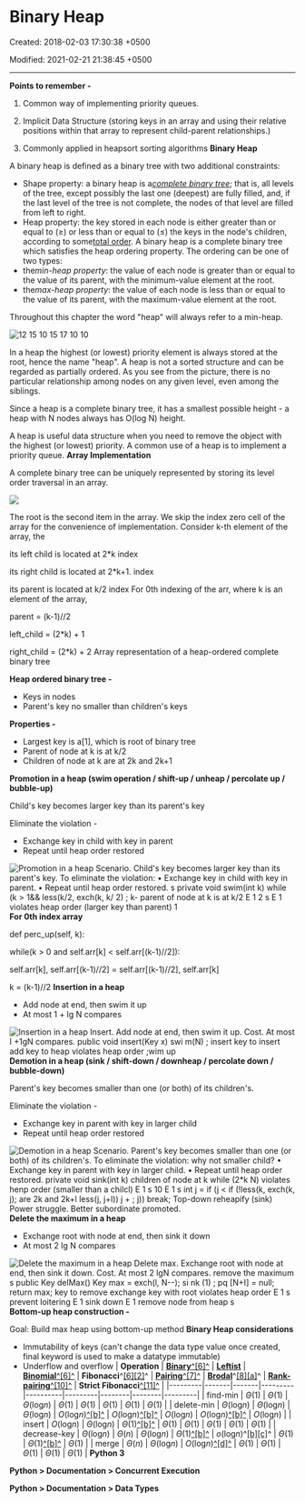 # Binary Heap

Created: 2018-02-03 17:30:38 +0500

Modified: 2021-02-21 21:38:45 +0500

---

**Points to remember -**

1.  Common way of implementing priority queues.

2.  Implicit Data Structure (storing keys in an array and using their relative positions within that array to represent child-parent relationships.)

3.  Commonly applied in heapsort sorting algorithms
**Binary Heap**

A binary heap is defined as a binary tree with two additional constraints:
-   Shape property: a binary heap is a[*complete binary tree*](https://en.wikipedia.org/wiki/Complete_Binary_Tree); that is, all levels of the tree, except possibly the last one (deepest) are fully filled, and, if the last level of the tree is not complete, the nodes of that level are filled from left to right.
-   Heap property: the key stored in each node is either greater than or equal to (≥) or less than or equal to (≤) the keys in the node's children, according to some[total order](https://en.wikipedia.org/wiki/Total_order).
A binary heap is a complete binary tree which satisfies the heap ordering property. The ordering can be one of two types:
-   the*min-heap property*: the value of each node is greater than or equal to the value of its parent, with the minimum-value element at the root.
-   the*max-heap property*: the value of each node is less than or equal to the value of its parent, with the maximum-value element at the root.

Throughout this chapter the word "heap" will always refer to a min-heap.

![12 15 10 15 17 10 10 ](media/Binary-Heap-image1.png)

In a heap the highest (or lowest) priority element is always stored at the root, hence the name "heap". A heap is not a sorted structure and can be regarded as partially ordered. As you see from the picture, there is no particular relationship among nodes on any given level, even among the siblings.

Since a heap is a complete binary tree, it has a smallest possible height - a heap with N nodes always has O(log N) height.

A heap is useful data structure when you need to remove the object with the highest (or lowest) priority. A common use of a heap is to implement a priority queue.
**Array Implementation**

A complete binary tree can be uniquely represented by storing its level order traversal in an array.

![](media/Binary-Heap-image2.png)

The root is the second item in the array. We skip the index zero cell of the array for the convenience of implementation. Consider k-th element of the array, the

its left child is located at 2*k index

its right child is located at 2*k+1. index

its parent is located at k/2 index
For 0th indexing of the arr, where k is an element of the array,

parent = (k-1)//2

left_child = (2*k) + 1

right_child = (2*k) + 2
Array representation of a heap-ordered complete binary tree

**Heap ordered binary tree -**
-   Keys in nodes
-   Parent's key no smaller than children's keys

**Properties -**
-   Largest key is a[1], which is root of binary tree
-   Parent of node at k is at k/2
-   Children of node at k are at 2k and 2k+1

**Promotion in a heap (swim operation / shift-up / unheap / percolate up / bubble-up)**

Child's key becomes larger key than its parent's key

Eliminate the violation -
-   Exchange key in child with key in parent
-   Repeat until heap order restored

![Promotion in a heap Scenario. Child's key becomes larger key than its parent's key. To eliminate the violation: • Exchange key in child with key in parent. • Repeat until heap order restored. s private void swim(int k) while (k > 1&& less(k/2, exch(k, k/ 2) ; k- parent of node at k is at k/2 E 1 2 s E 1 violates heap order (larger key than parent) 1 ](media/Binary-Heap-image3.png)
**For 0th index array**

def perc_up(self, k):

while(k > 0 and self.arr[k] < self.arr[(k-1)//2]):

self.arr[k], self.arr[(k-1)//2] = self.arr[(k-1)//2], self.arr[k]

k = (k-1)//2
**Insertion in a heap**
-   Add node at end, then swim it up
-   At most 1 + lg N compares

![Insertion in a heap Insert. Add node at end, then swim it up. Cost. At most I +1gN compares. public void insert(Key x) swi m(N) ; insert key to insert add key to heap violates heap order ;wim up ](media/Binary-Heap-image4.png)
**Demotion in a heap (sink / shift-down / downheap / percolate down / bubble-down)**

Parent's key becomes smaller than one (or both) of its children's.

Eliminate the violation -
-   Exchange key in parent with key in larger child
-   Repeat until heap order restored

![Demotion in a heap Scenario. Parent's key becomes smaller than one (or both) of its children's. To eliminate the violation: why not smaller child? • Exchange key in parent with key in larger child. • Repeat until heap order restored. private void sink(int k) children of node at k while (2*k N) violates henp order (smaller than a chilcl) E 1 s 10 E 1 s int j = if (j < if (!less(k, exch(k, j); are 2k and 2k+l less(j, j+l)) j + ; j)) break; Top-down reheapify (sink) Power struggle. Better subordinate promoted. ](media/Binary-Heap-image5.png)
**Delete the maximum in a heap**
-   Exchange root with node at end, then sink it down
-   At most 2 lg N compares

![Delete the maximum in a heap Delete max. Exchange root with node at end, then sink it down. Cost. At most 2 lgN compares. remove the maximum s public Key delMax() Key max = exch(l, N--); si nk (1) ; pq [N+I] = null; return max; key to remove exchange key with root violates heap order E 1 s prevent loitering E 1 sink down E 1 remove node from heap s ](media/Binary-Heap-image6.png)
**Bottom-up heap construction -**

Goal: Build max heap using bottom-up method
**Binary Heap considerations**
-   Immutability of keys (can't change the data type value once created, final keyword is used to make a datatype immutable)
-   Underflow and overflow
| **Operation** | [**Binary**](https://en.wikipedia.org/wiki/Binary_heap)[^[6]^](https://en.wikipedia.org/wiki/Fibonacci_heap#cite_note-CLRS-6) | [**Leftist**](https://en.wikipedia.org/wiki/Leftist_tree) | [**Binomial**](https://en.wikipedia.org/wiki/Binomial_heap)[^[6]^](https://en.wikipedia.org/wiki/Fibonacci_heap#cite_note-CLRS-6) | **Fibonacci**^[[6]](https://en.wikipedia.org/wiki/Fibonacci_heap#cite_note-CLRS-6)[[2]](https://en.wikipedia.org/wiki/Fibonacci_heap#cite_note-Fredman_And_Tarjan-2)^ | [**Pairing**](https://en.wikipedia.org/wiki/Pairing_heap)[^[7]^](https://en.wikipedia.org/wiki/Fibonacci_heap#cite_note-Iacono-7)                                             | [**Brodal**](https://en.wikipedia.org/wiki/Brodal_queue)^[[8]](https://en.wikipedia.org/wiki/Fibonacci_heap#cite_note-8)[[a]](https://en.wikipedia.org/wiki/Fibonacci_heap#cite_note-brodal-10)^ | [**Rank-pairing**](https://en.wikipedia.org/w/index.php?title=Rank-pairing_heap&action=edit&redlink=1)[^[10]^](https://en.wikipedia.org/wiki/Fibonacci_heap#cite_note-11) | **Strict Fibonacci**[^[11]^](https://en.wikipedia.org/wiki/Fibonacci_heap#cite_note-12) |
|---------|-------|-------|---------|----------|---------|--------|--------|---------|
| find-min      | *Θ*(1)                                                                                                                          | *Θ*(1)                                                    | *Θ*(log*n*)                                                                                                                        | *Θ*(1)                                                                                                                                                                    | *Θ*(1)                                                                                                                                                                          | *Θ*(1)                                                                                                                                                                                               | *Θ*(1)                                                                                                                                                                      | *Θ*(1)                                                                                    |
| delete-min    | *Θ*(log*n*)                                                                                                                    | *Θ*(log*n*)                                              | *Θ*(log*n*)                                                                                                                        | *O*(log*n*)[^[b]^](https://en.wikipedia.org/wiki/Fibonacci_heap#cite_note-amortized-13)                                                                                | *O*(log*n*)[^[b]^](https://en.wikipedia.org/wiki/Fibonacci_heap#cite_note-amortized-13)                                                                                      | *O*(log*n*)                                                                                                                                                                                         | *O*(log*n*)[^[b]^](https://en.wikipedia.org/wiki/Fibonacci_heap#cite_note-amortized-13)                                                                                  | *O*(log*n*)                                                                              |
| insert        | *O*(log*n*)                                                                                                                    | *Θ*(log*n*)                                              | *Θ*(1)[^[b]^](https://en.wikipedia.org/wiki/Fibonacci_heap#cite_note-amortized-13)                                                | *Θ*(1)                                                                                                                                                                    | *Θ*(1)                                                                                                                                                                          | *Θ*(1)                                                                                                                                                                                               | *Θ*(1)                                                                                                                                                                      | *Θ*(1)                                                                                    |
| decrease-key  | *Θ*(log*n*)                                                                                                                    | *Θ*(*n*)                                                  | *Θ*(log*n*)                                                                                                                        | *Θ*(1)[^[b]^](https://en.wikipedia.org/wiki/Fibonacci_heap#cite_note-amortized-13)                                                                                      | *o*(log*n*)^[[b]](https://en.wikipedia.org/wiki/Fibonacci_heap#cite_note-amortized-13)[[c]](https://en.wikipedia.org/wiki/Fibonacci_heap#cite_note-pairingdecreasekey-16)^ | *Θ*(1)                                                                                                                                                                                               | *Θ*(1)[^[b]^](https://en.wikipedia.org/wiki/Fibonacci_heap#cite_note-amortized-13)                                                                                        | *Θ*(1)                                                                                    |
| merge         | *Θ*(*n*)                                                                                                                        | *Θ*(log*n*)                                              | *O*(log*n*)[^[d]^](https://en.wikipedia.org/wiki/Fibonacci_heap#cite_note-merge-17)                                              | *Θ*(1)                                                                                                                                                                    | *Θ*(1)                                                                                                                                                                          | *Θ*(1)                                                                                                                                                                                               | *Θ*(1)                                                                                                                                                                      | *Θ*(1)                                                                                    |
**Python 3**

**Python > Documentation > Concurrent Execution**

**Python > Documentation > Data Types**
